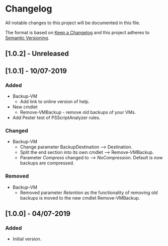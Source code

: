 # Changelog

All notable changes to this project will be documented in this file.

The format is based on [Keep a Changelog](https://keepachangelog.com/)
and this project adheres to [Semantic Versioning](https://semver.org/).

## [1.0.2] - Unreleased

## [1.0.1] - 10/07-2019

### Added

- Backup-VM
  - Add link to online version of help.
- New cmdlet
  - Remove-VMBackup - remove old backups of your VMs.
- Add Pester test of PSScriptAnalyzer rules.

### Changed

- Backup-VM
  - Change parameter BackupDestination --> Destination.
  - Split the end section into its own cmdlet --> Remove-VMBackup.
  - Parameter *Compress* changed to --> *NoCompression*. Default is now
  backups are compressed.

### Removed

- Backup-VM
  - Removed parameter *Retention* as the functionality of removing old backups
  is moved to the new cmdlet Remove-VMBackup.

## [1.0.0] - 04/07-2019

### Added

- Initial version.
